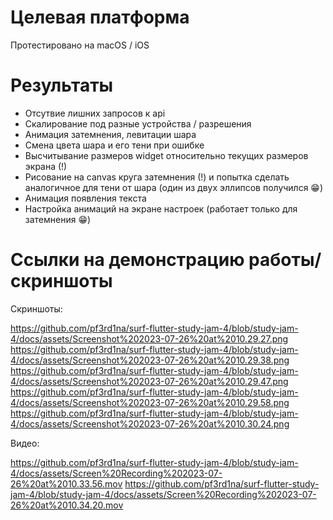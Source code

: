 # Целевая платформа

Протестировано на macOS / iOS

# Результаты

- Отсутвие лишних запросов к api
- Скалирование под разные устройства / разрешения
- Анимация затемнения, левитации шара
- Смена цвета шара и его тени при ошибке
- Высчитывание размеров widget относительно текущих размеров экрана (!)
- Рисование на canvas круга затемнения (!) и попытка сделать аналогичное для тени от шара (один из двух эллипсов получился 😁)
- Анимация появления текста
- Настройка анимаций на экране настроек (работает только для затемнения 😁)


# Ссылки на демонстрацию работы/скриншоты

Скриншоты:

https://github.com/pf3rd1na/surf-flutter-study-jam-4/blob/study-jam-4/docs/assets/Screenshot%202023-07-26%20at%2010.29.27.png
https://github.com/pf3rd1na/surf-flutter-study-jam-4/blob/study-jam-4/docs/assets/Screenshot%202023-07-26%20at%2010.29.38.png
https://github.com/pf3rd1na/surf-flutter-study-jam-4/blob/study-jam-4/docs/assets/Screenshot%202023-07-26%20at%2010.29.47.png
https://github.com/pf3rd1na/surf-flutter-study-jam-4/blob/study-jam-4/docs/assets/Screenshot%202023-07-26%20at%2010.29.58.png
https://github.com/pf3rd1na/surf-flutter-study-jam-4/blob/study-jam-4/docs/assets/Screenshot%202023-07-26%20at%2010.30.24.png

Видео:

https://github.com/pf3rd1na/surf-flutter-study-jam-4/blob/study-jam-4/docs/assets/Screen%20Recording%202023-07-26%20at%2010.33.56.mov
https://github.com/pf3rd1na/surf-flutter-study-jam-4/blob/study-jam-4/docs/assets/Screen%20Recording%202023-07-26%20at%2010.34.20.mov

